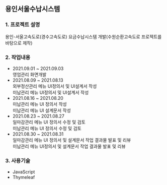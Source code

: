 ## 용인서울수납시스템
### 1. 프로젝트 설명
용인-서울고속도로(경수고속도로) 요금수납시스템 개발(수원순환고속도로 프로젝트를 바탕으로 제작)
### 2. 작업내용
 - 2021.09.01 ~ 2021.09.03   
 영업관리 화면개발
 - 2021.08.09 ~ 2021.08.13   
 외부정산관리 메뉴 UI정의서 및 UI설계서 작성   
 미납관리 메뉴 UI정의서 및 UI설계서 작성     
 - 2021.08.16 ~ 2021.08.20   
 미납관리 메뉴 UI 정의서 작성    
 미납관리 메뉴 UI 설계문서 작성      
 - 2021.08.23 ~ 2021.08.27   
 일마감관리 메뉴 UI 정의서 수정 및 검토    
 미납관리 메뉴 UI 정의서 수정 및 검토      
 - 2021.08.30 ~ 2021.08.31   
 일마감관리 메뉴 UI 정의서 및 설계문서 작업 결과물 발표 및 리뷰   
 미납관리 메뉴 UI정의서 및 설계문서 작업 결과물 발표 및 리뷰   
### 3. 사용기술   
 - JavaScript
 - Thymeleaf
